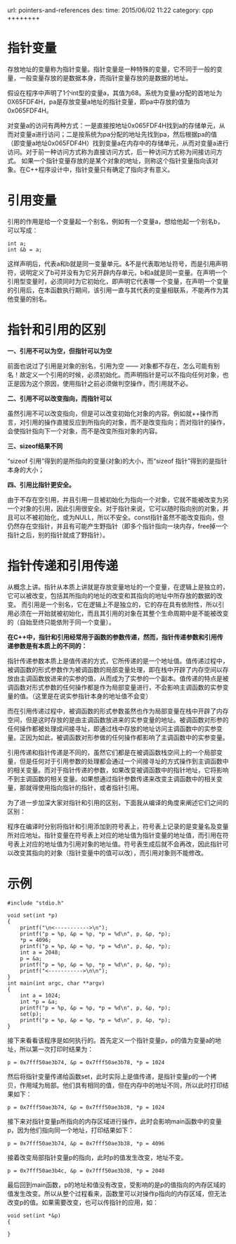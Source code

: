 url: pointers-and-references
des: 
time: 2015/06/02 11:22
category: cpp
++++++++

# 指针变量

存放地址的变量称为指针变量。指针变量是一种特殊的变量，它不同于一般的变量，一般变量存放的是数据本身，而指针变量存放的是数据的地址。

假设在程序中声明了1个int型的变量a，其值为68。系统为变量a分配的首地址为0X65FDF4H，pa是存放变量a地址的指针变量，即pa中存放的值为0x065FDF4H。

对变量a的访问有两种方式：一是直接按地址0x065FDF4H找到a的存储单元，从而对变量a进行访问；二是按系统为pa分配的地址先找到pa，然后根据pa的值（即变量a地址0x065FDF4H）找到变量a在内存中的存储单元，从而对变量a进行访问。对于前一种访问方式称为直接访问方式，后一种访问方式称为间接访问方式。
如果一个指针变量存放的是某个对象的地址，则称这个指针变量指向该对象。在C++程序设计中，指针变量只有确定了指向才有意义。

# 引用变量

引用的作用是给一个变量起一个别名，例如有一个变量a，想给他起一个别名b，可以写成：
```
int a;
int &b = a;
```
这样声明后，代表a和b就是同一变量单元。&不是代表取地址符号，而是引用声明符，说明定义了b可并没有为它另开辟内存单元，b和a就是同一变量。在声明一个引用型变量时，必须同时为它初始化，即声明它代表哪一个变量，在声明一个变量的引用后，在本函数执行期间，该引用一直与其代表的变量相联系，不能再作为其他变量的别名。

# 指针和引用的区别

**一、引用不可以为空，但指针可以为空**

前面也说过了引用是对象的别名，引用为空 —— 对象都不存在，怎么可能有别名！故定义一个引用的时候，必须初始化。而声明指针是可以不指向任何对象，也正是因为这个原因，使用指针之前必须做判空操作，而引用就不必。

**二、引用不可以改变指向，而指针可以**

虽然引用不可以改变指向，但是可以改变初始化对象的内容。例如就++操作而言，对引用的操作直接反应到所指向的对象，而不是改变指向；而对指针的操作，会使指针指向下一个对象，而不是改变所指对象的内容。

**三、sizeof结果不同**

“sizeof 引用”得到的是所指向的变量(对象)的大小，而“sizeof 指针”得到的是指针本身的大小；

**四、引用比指针更安全。**

由于不存在空引用，并且引用一旦被初始化为指向一个对象，它就不能被改变为另一个对象的引用，因此引用很安全。对于指针来说，它可以随时指向别的对象，并且可以不被初始化，或为NULL，所以不安全。const指针虽然不能改变指向，但仍然存在空指针，并且有可能产生野指针（即多个指针指向一块内存，free掉一个指针之后，别的指针就成了野指针）。

# 指针传递和引用传递

从概念上讲。指针从本质上讲就是存放变量地址的一个变量，在逻辑上是独立的，它可以被改变，包括其所指向的地址的改变和其指向的地址中所存放的数据的改变。
而引用是一个别名，它在逻辑上不是独立的，它的存在具有依附性，所以引用必须在一开始就被初始化，而且其引用的对象在其整个生命周期中是不能被改变的（自始至终只能依附于同一个变量）。

**在C++中，指针和引用经常用于函数的参数传递，然而，指针传递参数和引用传递参数是有本质上的不同的：**

指针传递参数本质上是值传递的方式，它所传递的是一个地址值。值传递过程中，被调函数的形式参数作为被调函数的局部变量处理，即在栈中开辟了内存空间以存放由主调函数放进来的实参的值，从而成为了实参的一个副本。值传递的特点是被调函数对形式参数的任何操作都是作为局部变量进行，不会影响主调函数的实参变量的值。（这里是在说实参指针本身的地址值不会变）

而在引用传递过程中，被调函数的形式参数虽然也作为局部变量在栈中开辟了内存空间，但是这时存放的是由主调函数放进来的实参变量的地址。被调函数对形参的任何操作都被处理成间接寻址，即通过栈中存放的地址访问主调函数中的实参变量。正因为如此，被调函数对形参做的任何操作都影响了主调函数中的实参变量。

引用传递和指针传递是不同的，虽然它们都是在被调函数栈空间上的一个局部变量，但是任何对于引用参数的处理都会通过一个间接寻址的方式操作到主调函数中的相关变量。而对于指针传递的参数，如果改变被调函数中的指针地址，它将影响不到主调函数的相关变量。如果想通过指针参数传递来改变主调函数中的相关变量，那就得使用指向指针的指针，或者指针引用。

为了进一步加深大家对指针和引用的区别，下面我从编译的角度来阐述它们之间的区别：

程序在编译时分别将指针和引用添加到符号表上，符号表上记录的是变量名及变量所对应地址。指针变量在符号表上对应的地址值为指针变量的地址值，而引用在符号表上对应的地址值为引用对象的地址值。符号表生成后就不会再改，因此指针可以改变其指向的对象（指针变量中的值可以改），而引用对象则不能修改。

# 示例
```
#include "stdio.h"
 
void set(int *p)
{
    printf("\n<----------->\n");
    printf("p = %p, &p = %p, *p = %d\n", p, &p, *p);
    *p = 4096;
    printf("p = %p, &p = %p, *p = %d\n", p, &p, *p);
    int a = 2048;
    p = &a;
    printf("p = %p, &p = %p, *p = %d\n", p, &p, *p);
    printf("<----------->\n\n");
}
int main(int argc, char **argv)
{
    int a = 1024;
    int *p = &a;
    printf("p = %p, &p = %p, *p = %d\n", p, &p, *p);
    set(p);
    printf("p = %p, &p = %p, *p = %d\n", p, &p, *p);
}
```
接下来看看该程序是如何执行的。首先定义一个指针变量p，p的值为变量a的地址，所以第一次打印时结果为：
```
p = 0x7fff50ae3b74, &p = 0x7fff50ae3b78, *p = 1024
```
然后将指针变量传递给函数set，此时实际上是值传递，是指针变量p的一个拷贝，作用域为局部。他们具有相同的值，但在内存中的地址不同，所以此时打印结果如下：
```
p = 0x7fff50ae3b74, &p = 0x7fff50ae3b38, *p = 1024
```
接下来对指针变量p所指向的内存区域进行操作，此时会影响main函数中的变量p，因为他们指向同一个地址，打印结果如下：
```
p = 0x7fff50ae3b74, &p = 0x7fff50ae3b38, *p = 4096
```
接着改变局部指针变量p的指向，此时p的值发生改变，地址不变。
```
p = 0x7fff50ae3b4c, &p = 0x7fff50ae3b38, *p = 2048
```
最后回到main函数，p的地址和值没有改变，受影响的是p的值指向的内存区域的值发生改变。所以从整个过程看来，函数里可以对操作p指向的内存区域，但无法改变p的值。如果需要改变，也可以传指针的应用，如：
```
void set(int *&p)
{
 
}
```